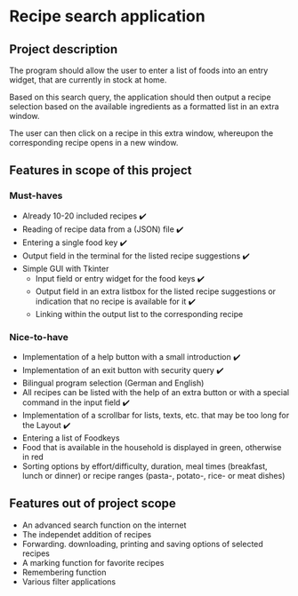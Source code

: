 # Recipe search application
## Project description
The program should allow the user to enter a list of foods into an entry widget, that are currently in stock at home.

Based on this search query, the application should then output a recipe selection based on the available ingredients as a formatted list in an extra window.

The user can then click on a recipe in this extra window, whereupon the corresponding recipe opens in a new window.

## Features in scope of this project
### Must-haves
* Already 10-20 included recipes ✔️
* Reading of recipe data from a (JSON) file ✔️
* Entering a single food key ✔️
* Output field in the terminal for the listed recipe suggestions ✔️
* Simple GUI with Tkinter
    * Input field or entry widget for the food keys ✔️
    * Output field in an extra listbox for the listed recipe suggestions or indication that no recipe is available for it ✔️
    * Linking within the output list to the corresponding recipe

### Nice-to-have
* Implementation of a help button with a small introduction ✔️
* Implementation of an exit button with security query ✔️
* Bilingual program selection (German and English)
* All recipes can be listed with the help of an extra button or with a special command in the input field ✔️
* Implementation of a scrollbar for lists, texts, etc. that may be too long for the Layout ✔️
* Entering a list of Foodkeys
* Food that is available in the household is displayed in green, otherwise in red
* Sorting options by effort/difficulty, duration, meal times (breakfast, lunch or dinner) or recipe ranges (pasta-, potato-, rice- or meat dishes)

## Features out of project scope
* An advanced search function on the internet
* The independet addition of recipes
* Forwarding. downloading, printing and saving options of selected recipes
* A marking function for favorite recipes
* Remembering function
* Various filter applications